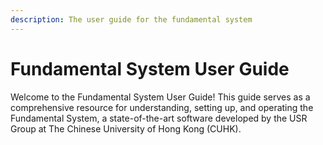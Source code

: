 ```yaml
---
description: The user guide for the fundamental system
---
```


# Fundamental System User Guide

Welcome to the Fundamental System User Guide! This guide serves as a comprehensive resource for understanding, setting up, and operating the Fundamental System, a state-of-the-art software developed by the USR Group at The Chinese University of Hong Kong (CUHK).
